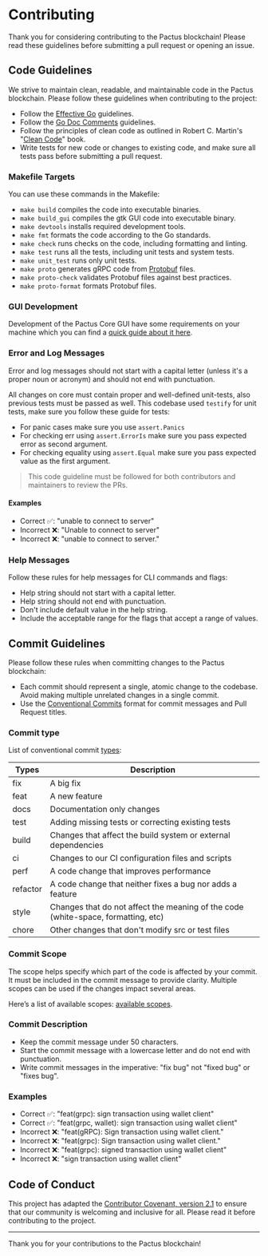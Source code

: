 # Contributing

Thank you for considering contributing to the Pactus blockchain!
Please read these guidelines before submitting a pull request or opening an issue.

## Code Guidelines

We strive to maintain clean, readable, and maintainable code in the Pactus blockchain.
Please follow these guidelines when contributing to the project:

- Follow the [Effective Go](https://golang.org/doc/effective_go.html) guidelines.
- Follow the [Go Doc Comments](https://go.dev/doc/comment) guidelines.
- Follow the principles of clean code as outlined in
  Robert C. Martin's "[Clean Code](https://www.amazon.com/Clean-Code-Handbook-Software-Craftsmanship/dp/0132350882)" book.
- Write tests for new code or changes to existing code, and make sure all tests pass before submitting a pull request.

### Makefile Targets

You can use these commands in the Makefile:

- `make build` compiles the code into executable binaries.
- `make build_gui` compiles the gtk GUI code into executable binary.
- `make devtools` installs required development tools.
- `make fmt` formats the code according to the Go standards.
- `make check` runs checks on the code, including formatting and linting.
- `make test` runs all the tests, including unit tests and system tests.
- `make unit_test` runs only unit tests.
- `make proto` generates gRPC code from [Protobuf](https://protobuf.dev/) files.
- `make proto-check` validates Protobuf files against best practices.
- `make proto-format` formats Protobuf files.

### GUI Development

Development of the Pactus Core GUI have some requirements on your machine which you can find a [quick guide about it here](./docs/gtk-gui-development.md).

### Error and Log Messages

Error and log messages should not start with a capital letter (unless it's a proper noun or acronym) and
should not end with punctuation.

All changes on core must contain proper and well-defined unit-tests, also previous tests must be passed as well.
This codebase used `testify` for unit tests, make sure you follow these guide for tests:

- For panic cases make sure you use `assert.Panics`
- For checking err using `assert.ErrorIs` make sure you pass expected error as second argument.
- For checking equality using `assert.Equal` make sure you pass expected value as the first argument.


> This code guideline must be followed for both contributors and maintainers to review the PRs.

#### Examples

- Correct ✅: "unable to connect to server"
- Incorrect ❌: "Unable to connect to server"
- Incorrect ❌: "unable to connect to server."

### Help Messages

Follow these rules for help messages for CLI commands and flags:

- Help string should not start with a capital letter.
- Help string should not end with punctuation.
- Don't include default value in the help string.
- Include the acceptable range for the flags that accept a range of values.

## Commit Guidelines

Please follow these rules when committing changes to the Pactus blockchain:

- Each commit should represent a single, atomic change to the codebase.
  Avoid making multiple unrelated changes in a single commit.
- Use the [Conventional Commits](https://www.conventionalcommits.org/en/v1.0.0/) format for commit messages and
  Pull Request titles.

### Commit type

List of conventional commit [types](https://github.com/commitizen/conventional-commit-types/blob/master/index.json):

| Types    | Description                                                                       |
| -------- | --------------------------------------------------------------------------------- |
| fix      | A big fix                                                                         |
| feat     | A new feature                                                                     |
| docs     | Documentation only changes                                                        |
| test     | Adding missing tests or correcting existing tests                                 |
| build    | Changes that affect the build system or external dependencies                     |
| ci       | Changes to our CI configuration files and scripts                                 |
| perf     | A code change that improves performance                                           |
| refactor | A code change that neither fixes a bug nor adds a feature                         |
| style    | Changes that do not affect the meaning of the code (white-space, formatting, etc) |
| chore    | Other changes that don't modify src or test files                                 |

### Commit Scope

The scope helps specify which part of the code is affected by your commit.
It must be included in the commit message to provide clarity.
Multiple scopes can be used if the changes impact several areas.

Here’s a list of available scopes: [available scopes](./.github/workflows/semantic-pr.yml).

### Commit Description

- Keep the commit message under 50 characters.
- Start the commit message with a lowercase letter and do not end with punctuation.
- Write commit messages in the imperative: "fix bug" not "fixed bug" or "fixes bug".

### Examples

  - Correct ✅: "feat(grpc): sign transaction using wallet client"
  - Correct ✅: "feat(grpc, wallet): sign transaction using wallet client"
  - Incorrect ❌: "feat(gRPC): Sign transaction using wallet client."
  - Incorrect ❌: "feat(grpc): Sign transaction using wallet client."
  - Incorrect ❌: "feat(grpc): signed transaction using wallet client"
  - Incorrect ❌: "sign transaction using wallet client"

## Code of Conduct

This project has adapted the
[Contributor Covenant, version 2.1](https://www.contributor-covenant.org/version/2/1/code_of_conduct/)
to ensure that our community is welcoming and inclusive for all.
Please read it before contributing to the project.

---

Thank you for your contributions to the Pactus blockchain!
